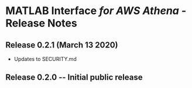 #  MATLAB Interface *for AWS Athena* - Release Notes

## Release 0.2.1 (March 13 2020)
* Updates to SECURITY.md

## Release 0.2.0 -- Initial public release


